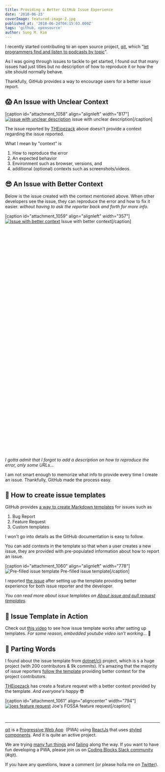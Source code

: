 ```yaml
---
title: Providing a Better GitHub Issue Experience
date: '2018-06-23'
coverImage: featured-image-2.jpg
published_at: '2018-06-24T04:15:03.000Z'
tags: 'github, opensource'
author: Sung M. Kim
---
```


I recently started contributing to an open source project, [qit](https://qit.cloud/), which "[let programmers find and listen to podcasts by topic](https://github.com/codingblocks/podcast-app#qit-listen-to-programming-podcasts-by-topic)".

As I was going through issues to tackle to get started, I found out that many issues had just titles but no description of how to reproduce it or how the site should normally behave.

Thankfully, GitHub provides a way to encourage users for a better issue report.

## 😱 An Issue with Unclear Context

\[caption id="attachment\_1058" align="alignleft" width="817"\][![issue with unclear description](./images/issue-with-unclear-description.jpg)](https://github.com/codingblocks/podcast-app/issues/120) issue with unclear description\[/caption\]

The issue reported by [THEjoezack](https://twitter.com/thejoezack) above doesn't provide a context regarding the issue reported.

What I mean by "context" is

1. How to reproduce the error
2. An expected behavior
3. Environment such as browser, versions, and
4. additional (optional) contexts such as screenshots/videos.

## 😎 An Issue with Better Context

Below is the issue created with the context mentioned above. When other developers see the issue, they can reproduce the error and how to fix it easier. _without having to ask the reporter back and forth for more info._

\[caption id="attachment\_1059" align="alignleft" width="357"\][![Issue with better context](./images/good-issue.jpg)](https://github.com/codingblocks/podcast-app/issues/146) Issue with better context\[/caption\]

 

 

 

 

 

 

 

 

 

 

 

 

 

 

 

 

 

 

 

 

 

 

 

 

_I gotta admit that I forgot to add a description on how to reproduce the error, only some URLs..._

I am not smart enough to memorize what info to provide every time I create an issue. Thankfully, GitHub made the process easy.

## 🔧 How to create issue templates

GitHub provides [a way to create Markdown templates](https://help.github.com/articles/creating-issue-templates-for-your-repository/) for issues such as

1. Bug Report
2. Feature Request
3. Custom templates

I won't go into details as the GitHub documentation is easy to follow.

You can add contexts in the template so that when a user creates a new issue, they are provided with pre-populated information about how to report an issue.

\[caption id="attachment\_1060" align="alignleft" width="778"\]![Pre-filled issue template](./images/bug-report.jpg) Pre-filled issue template\[/caption\]

I reported [the issue](#better) after setting up the template providing better experience for both issue reporter and the developer.

_You can read more about issue templates on [About issue and pull request templates](https://help.github.com/articles/about-issue-and-pull-request-templates/)._

## 💪 Issue Template in Action

Check out [this video](https://youtu.be/dT5en5V3B-w) to see how issue template works after setting up templates. _For some reason, embedded youtube video isn't working..._ 🤔

## 👋 Parting Words

I found about the issue template from [dotnet/cli](https://github.com/dotnet/cli) project, which is s a huge project (with 200 contributors & 9k commits). It's amazing that the majority of issue reporters [follow the template](https://github.com/dotnet/cli/issues) providing better context for the project contributors.

[THEjoezack](https://github.com/THEjoezack) has create a feature request with a better context provided by the template. _And everyone's happy_ 😎

\[caption id="attachment\_1061" align="aligncenter" width="794"\][![joes feature request](./images/joes-feature-request.png)](https://github.com/codingblocks/podcast-app/issues/149) Joe's FOSSA feature request\[/caption\]

 

* * *

[qit](https://qit.cloud/) is a [Progressive Web App](https://developers.google.com/web/progressive-web-apps/)  (PWA) using [ReactJs](https://reactjs.org/) that uses [styled components](https://www.styled-components.com/docs/basics). And it is quite an active project.

We are trying [many fun things](https://github.com/codingblocks/podcast-app/issues?utf8=%E2%9C%93&q=cypress) and [failing](https://github.com/codingblocks/podcast-app/pull/139) along the way. If you want to have fun developing a PWA, please join us on [Coding Blocks Slack community](https://www.codingblocks.net/slack/) (#qit).

If you have any questions, leave a comment (or please holla me on [Twitter](https://twitter.com/slightedgecoder)).

